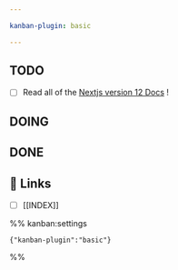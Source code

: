 ```yaml
---

kanban-plugin: basic

---
```


## TODO

- [ ] Read all of the [Nextjs version 12 Docs](https://nextjs.org/docs/getting-started) !


## DOING



## DONE



## 🔗 Links

- [ ] [[INDEX]]




%% kanban:settings
```
{"kanban-plugin":"basic"}
```
%%